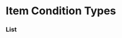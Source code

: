 # Item Condition Types



### List
<!---
* [Evaluate Condition](item_condition_types/evaluate_condition.md)
* [Has Item In Recipe](item_condition_types/has_item_in_recipe.md)
* [Is Block](item_condition_types/is_block.md)
-->